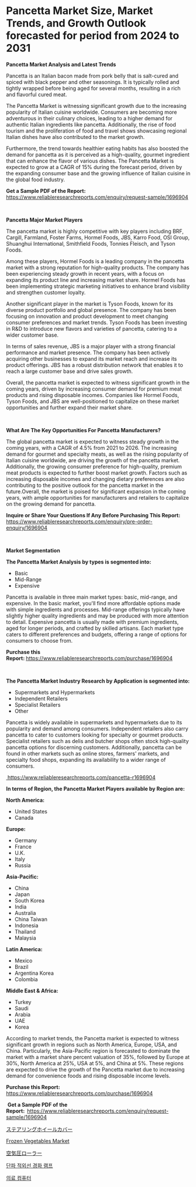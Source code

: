 <p><h1>Pancetta Market Size, Market Trends, and Growth Outlook forecasted for period from 2024 to 2031</h1></p><p><strong>Pancetta Market Analysis and Latest Trends</strong></p>
<p><p>Pancetta is an Italian bacon made from pork belly that is salt-cured and spiced with black pepper and other seasonings. It is typically rolled and tightly wrapped before being aged for several months, resulting in a rich and flavorful cured meat.</p><p>The Pancetta Market is witnessing significant growth due to the increasing popularity of Italian cuisine worldwide. Consumers are becoming more adventurous in their culinary choices, leading to a higher demand for authentic Italian ingredients like pancetta. Additionally, the rise of food tourism and the proliferation of food and travel shows showcasing regional Italian dishes have also contributed to the market growth.</p><p>Furthermore, the trend towards healthier eating habits has also boosted the demand for pancetta as it is perceived as a high-quality, gourmet ingredient that can enhance the flavor of various dishes. The Pancetta Market is expected to grow at a CAGR of 15% during the forecast period, driven by the expanding consumer base and the growing influence of Italian cuisine in the global food industry.</p></p>
<p><strong>Get a Sample PDF of the Report:&nbsp;</strong> <a href="https://www.reliableresearchreports.com/enquiry/request-sample/1696904">https://www.reliableresearchreports.com/enquiry/request-sample/1696904</a></p>
<p>&nbsp;</p>
<p><strong>Pancetta Major Market Players</strong></p>
<p><p>The pancetta market is highly competitive with key players including BRF, Cargill, Farmland, Foster Farms, Hormel Foods, JBS, Karro Food, OSI Group, Shuanghui International, Smithfield Foods, Tonnies Fleisch, and Tyson Foods. </p><p>Among these players, Hormel Foods is a leading company in the pancetta market with a strong reputation for high-quality products. The company has been experiencing steady growth in recent years, with a focus on expanding its product line and increasing market share. Hormel Foods has been implementing strategic marketing initiatives to enhance brand visibility and strengthen customer loyalty.</p><p>Another significant player in the market is Tyson Foods, known for its diverse product portfolio and global presence. The company has been focusing on innovation and product development to meet changing consumer preferences and market trends. Tyson Foods has been investing in R&D to introduce new flavors and varieties of pancetta, catering to a wider customer base.</p><p>In terms of sales revenue, JBS is a major player with a strong financial performance and market presence. The company has been actively acquiring other businesses to expand its market reach and increase its product offerings. JBS has a robust distribution network that enables it to reach a large customer base and drive sales growth.</p><p>Overall, the pancetta market is expected to witness significant growth in the coming years, driven by increasing consumer demand for premium meat products and rising disposable incomes. Companies like Hormel Foods, Tyson Foods, and JBS are well-positioned to capitalize on these market opportunities and further expand their market share.</p></p>
<p>&nbsp;</p>
<p><strong>What Are The Key Opportunities For Pancetta Manufacturers?</strong></p>
<p><p>The global pancetta market is expected to witness steady growth in the coming years, with a CAGR of 4.5% from 2021 to 2026. The increasing demand for gourmet and specialty meats, as well as the rising popularity of Italian cuisine worldwide, are driving the growth of the pancetta market. Additionally, the growing consumer preference for high-quality, premium meat products is expected to further boost market growth. Factors such as increasing disposable incomes and changing dietary preferences are also contributing to the positive outlook for the pancetta market in the future.Overall, the market is poised for significant expansion in the coming years, with ample opportunities for manufacturers and retailers to capitalize on the growing demand for pancetta.</p></p>
<p><strong>Inquire or Share Your Questions If Any Before Purchasing This Report:</strong> <a href="https://www.reliableresearchreports.com/enquiry/pre-order-enquiry/1696904">https://www.reliableresearchreports.com/enquiry/pre-order-enquiry/1696904</a></p>
<p>&nbsp;</p>
<p><strong>Market Segmentation</strong></p>
<p><strong>The Pancetta Market Analysis by types is segmented into:</strong></p>
<p><ul><li>Basic</li><li>Mid-Range</li><li>Expensive</li></ul></p>
<p><p>Pancetta is available in three main market types: basic, mid-range, and expensive. In the basic market, you'll find more affordable options made with simple ingredients and processes. Mid-range offerings typically have slightly higher quality ingredients and may be produced with more attention to detail. Expensive pancetta is usually made with premium ingredients, aged for longer periods, and crafted by skilled artisans. Each market type caters to different preferences and budgets, offering a range of options for consumers to choose from.</p></p>
<p><strong>Purchase this Report:&nbsp;</strong><a href="https://www.reliableresearchreports.com/purchase/1696904">https://www.reliableresearchreports.com/purchase/1696904</a></p>
<p>&nbsp;</p>
<p><strong>The Pancetta Market Industry Research by Application is segmented into:</strong></p>
<p><ul><li>Supermarkets and Hypermarkets</li><li>Independent Retailers</li><li>Specialist Retailers</li><li>Other</li></ul></p>
<p><p>Pancetta is widely available in supermarkets and hypermarkets due to its popularity and demand among consumers. Independent retailers also carry pancetta to cater to customers looking for specialty or gourmet products. Specialist retailers such as delis and butcher shops often stock high-quality pancetta options for discerning customers. Additionally, pancetta can be found in other markets such as online stores, farmers' markets, and specialty food shops, expanding its availability to a wider range of consumers.</p></p>
<p><a href="https://www.reliableresearchreports.com/pancetta-r1696904">&nbsp;https://www.reliableresearchreports.com/pancetta-r1696904</a></p>
<p><strong>In terms of Region, the Pancetta Market Players available by Region are:</strong></p>
<p>
    <p> <strong> North America: </strong>
        <ul>
            <li>United States</li>
            <li>Canada</li>
        </ul>
        </p> 
    <p> <strong> Europe: </strong>
        <ul>
            <li>Germany</li>
            <li>France</li>
            <li>U.K.</li>
            <li>Italy</li>
            <li>Russia</li>
        </ul>
        </p> 
    <p> <strong> Asia-Pacific: </strong>
        <ul>
            <li>China</li>
            <li>Japan</li>
            <li>South Korea</li>
            <li>India</li>
            <li>Australia</li>
            <li>China Taiwan</li>
            <li>Indonesia</li>
            <li>Thailand</li>
            <li>Malaysia</li>
        </ul>
        </p> 
    <p> <strong> Latin America: </strong>
        <ul>
            <li>Mexico</li>
            <li>Brazil</li>
            <li>Argentina Korea</li>
            <li>Colombia</li>
        </ul>
        </p> 
    <p> <strong> Middle East & Africa: </strong>
        <ul>
            <li>Turkey</li>
            <li>Saudi</li>
            <li>Arabia</li>
            <li>UAE</li>
            <li>Korea</li>
        </ul>
    </p>
    </p>
<p><p>According to market trends, the Pancetta market is expected to witness significant growth in regions such as North America, Europe, USA, and China. Particularly, the Asia-Pacific region is forecasted to dominate the market with a market share percent valuation of 35%, followed by Europe at 30%, North America at 25%, USA at 5%, and China at 5%. These regions are expected to drive the growth of the Pancetta market due to increasing demand for convenience foods and rising disposable income levels.</p></p>
<p><strong>Purchase this Report: </strong><a href="https://www.reliableresearchreports.com/purchase/1696904">https://www.reliableresearchreports.com/purchase/1696904</a></p>
<p>&nbsp;<strong>Get a Sample PDF of the Report:&nbsp;&nbsp;</strong><a href="https://www.reliableresearchreports.com/enquiry/request-sample/1696904">https://www.reliableresearchreports.com/enquiry/request-sample/1696904</a></p>
<p><strong></strong></p>
<p><p><a href="https://medium.com/@jonathanailey6577467/%E3%82%B9%E3%83%86%E3%82%A2%E3%83%AA%E3%83%B3%E3%82%B0%E3%83%9B%E3%82%A4%E3%83%BC%E3%83%AB%E3%82%AB%E3%83%90%E3%83%BC%E5%B8%82%E5%A0%B4%E3%83%87%E3%83%BC%E3%82%BF%E3%81%AE%E8%A7%A3%E8%AA%AD-%E5%B8%82%E5%A0%B4%E3%82%B7%E3%82%A7%E3%82%A2-%E3%83%88%E3%83%AC%E3%83%B3%E3%83%89-%E6%88%90%E9%95%B7%E3%83%91%E3%82%BF%E3%83%BC%E3%83%B3-305af90eca61">ステアリングホイールカバー</a></p><p><a href="https://github.com/brentleyjimmiealvaradoz4l1rea/Market-Research-Report-List-2/blob/main/frozen-vegetables-market.md">Frozen Vegetables Market</a></p><p><a href="https://github.com/vlcostes/Market-Research-Report-List-1/blob/main/409027919044.md">空気圧ローラー</a></p><p><a href="https://medium.com/@prestoniegand56562023/2024%EB%85%84%EB%B6%80%ED%84%B0-2031%EB%85%84%EA%B9%8C%EC%A7%80%EC%9D%98-%EA%B8%B0%EA%B0%84%EC%9D%84-%EC%9C%84%ED%95%9C-%EB%8B%A8%ED%8C%8C%EC%A0%81-%EC%A0%81%EC%99%B8%EC%84%A0-%EC%B9%98%EC%9C%A0-%EB%9E%A8%ED%94%84-%EC%8B%9C%EC%9E%A5-%EB%B6%84%EC%84%9D-%EB%B0%8F-%ED%81%AC%EA%B8%B0-%EC%98%88%EC%B8%A1-537a83cede09">단파 적외선 경화 램프</a></p><p><a href="https://medium.com/@bruiser75687/%EC%9D%98%EB%A3%8C%EC%9A%A9-%EC%BB%B4%ED%93%A8%ED%84%B0-%EC%8B%9C%EC%9E%A5-%EA%B2%BD%EC%9F%81-%EB%B6%84%EC%84%9D-%EC%8B%9C%EC%9E%A5-%EB%8F%99%ED%96%A5-%EB%B0%8F-2031%EB%85%84%EA%B9%8C%EC%A7%80-%EC%98%88%EC%B8%A1-a9ae875d5eff">의료 컴퓨터</a></p></p>